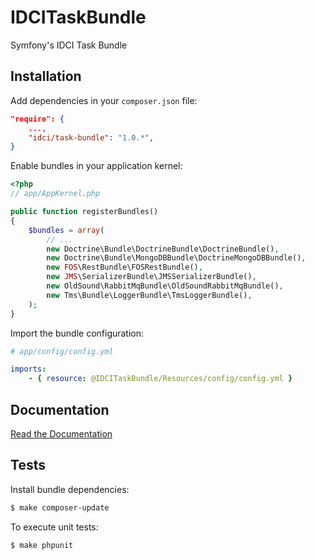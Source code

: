 IDCITaskBundle
=============

Symfony's IDCI Task Bundle

Installation
------------

Add dependencies in your `composer.json` file:
```json
"require": {
    ...,
    "idci/task-bundle": "1.0.*",
}
```

Enable bundles in your application kernel:
```php
<?php
// app/AppKernel.php

public function registerBundles()
{
    $bundles = array(
        // ...
        new Doctrine\Bundle\DoctrineBundle\DoctrineBundle(),
        new Doctrine\Bundle\MongoDBBundle\DoctrineMongoDBBundle(),
        new FOS\RestBundle\FOSRestBundle(),
        new JMS\SerializerBundle\JMSSerializerBundle(),
        new OldSound\RabbitMqBundle\OldSoundRabbitMqBundle(),
        new Tms\Bundle\LoggerBundle\TmsLoggerBundle(),
    );
}
```

Import the bundle configuration:
```yml
# app/config/config.yml

imports:
    - { resource: @IDCITaskBundle/Resources/config/config.yml }
```

Documentation
-------------

[Read the Documentation](Resources/doc/index.md)

Tests
-----

Install bundle dependencies:
```sh
$ make composer-update
```

To execute unit tests:
```sh
$ make phpunit
```
